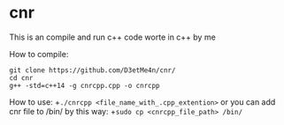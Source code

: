 # cnr
This is an compile and run c++ code worte in c++ by me

How to compile:
```
git clone https://github.com/D3etMe4n/cnr/
cd cnr
g++ -std=c++14 -g cnrcpp.cpp -o cnrcpp
```

How to use: 
    +```./cnrcpp <file_name_with_.cpp_extention>```
 or you can add cnr file to /bin/ by this way:
    +```sudo cp <cnrcpp_file_path> /bin/```
